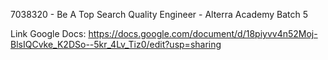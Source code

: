 7038320 - Be A Top Search Quality Engineer - Alterra Academy Batch 5

Link Google Docs:
https://docs.google.com/document/d/18piyvv4n52Moj-BlsIQCvke_K2DSo--5kr_4Lv_Tiz0/edit?usp=sharing